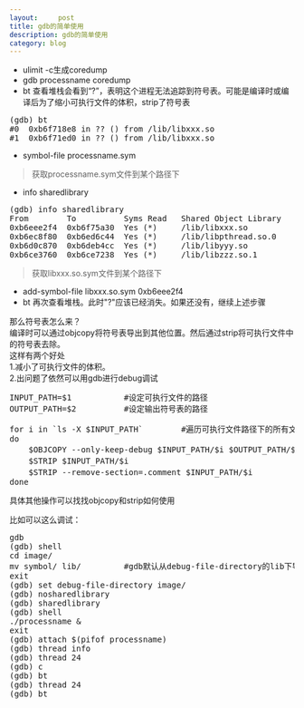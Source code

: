 ```yaml
---
layout:     post
title: gdb的简单使用
description: gdb的简单使用
category: blog
---
```


+ ulimit -c生成coredump  
+ gdb processname coredump  
+ bt 查看堆栈会看到“?”，表明这个进程无法追踪到符号表。可能是编译时或编译后为了缩小可执行文件的体积，strip了符号表  
<pre>
(gdb) bt
#0  0xb6f718e8 in ?? () from /lib/libxxx.so
#1  0xb6f71ed0 in ?? () from /lib/libxxx.so
</pre>
+ symbol-file processname.sym  
> 获取processname.sym文件到某个路径下
+ info sharedlibrary  
<pre>
(gdb) info sharedlibrary 
From        To          Syms Read   Shared Object Library
0xb6eee2f4  0xb6f75a30  Yes (*)     /lib/libxxx.so
0xb6ec8f80  0xb6ed6c44  Yes (*)     /lib/libpthread.so.0
0xb6d0c870  0xb6deb4cc  Yes (*)     /lib/libyyy.so
0xb6ce3760  0xb6ce7238  Yes (*)     /lib/libzzz.so.1
</pre>
> 获取libxxx.so.sym文件到某个路径下

+ add-symbol-file libxxx.so.sym 0xb6eee2f4  
+ bt 再次查看堆栈。此时"?"应该已经消失。如果还没有，继续上述步骤  






那么符号表怎么来？  
编译时可以通过objcopy将符号表导出到其他位置。然后通过strip将可执行文件中的符号表去除。  
这样有两个好处  
1.减小了可执行文件的体积。  
2.出问题了依然可以用gdb进行debug调试  

<pre>
INPUT_PATH=$1			#设定可执行文件的路径
OUTPUT_PATH=$2			#设定输出符号表的路径

for i in `ls -X $INPUT_PATH`		#遍历可执行文件路径下的所有文件
do
	$OBJCOPY --only-keep-debug $INPUT_PATH/$i $OUTPUT_PATH/$i.sym	#objcopy导出符号表
	$STRIP $INPUT_PATH/$i											#strip去除符号表
	$STRIP --remove-section=.comment $INPUT_PATH/$i					#strip去除注释段
done
</pre>

具体其他操作可以找找objcopy和strip如何使用











比如可以这么调试：  
<pre>
gdb
(gdb) shell
cd image/
mv symbol/ lib/			#gdb默认从debug-file-directory的lib下导入符号表
exit
(gdb) set debug-file-directory image/
(gdb) nosharedlibrary
(gdb) sharedlibrary
(gdb) shell
./processname &
exit
(gdb) attach $(pifof processname)
(gdb) thread info
(gdb) thread 24
(gdb) c
(gdb) bt
(gdb) thread 24
(gdb) bt



</pre>



